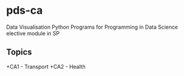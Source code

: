 # pds-ca
Data Visualisation Python Programs for Programming in Data Science elective module in SP

## Topics
+CA1 - Transport
+CA2 - Health
